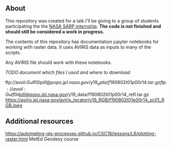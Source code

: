 ## About
This repository was created for a talk I'll be giving to a group of students participating the the [NASA SARP internship](https://www.nasa.gov/centers/ames/earthscience/programs/airbornescience/studentairborneresearchprogram).  **The code is not finished and should still be considered a work in progress.**

The contents of this repository has documentation jupyter notebooks for working with raster data.  It uses AVIRIS data as inputs to many of the scripts.

Any AVIRIS file should work with these notebooks.

_TODO document which files I used and where to download_

ftp://avoil:Gulf0il$pill@popo.jpl.nasa.gov/y19_data/f190802t01p00r14.tar.gz
ftp://avoil:Gulf0il$pill@popo.jpl.nasa.gov/y19_data/f190802t01p00r14_refl.tar.gz
https://aviris.jpl.nasa.gov/aviris_locator/y19_RGB/f190802t01p00r14_sc01_RGB.jpeg


## Additional resources
https://automating-gis-processes.github.io/CSC18/lessons/L6/plotting-raster.html
MetEd Geodesy course

